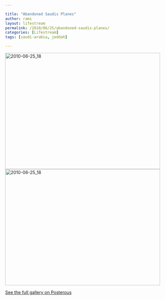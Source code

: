 ```yaml
---

title: "Abandoned Saudis Planes"
author: rami
layout: lifestream 
permalink: /2010/06/25/abandoned-saudis-planes/
categories: [Lifestream]
tags: [saudi-arabia, jeddah]

---
```


<div class='p_embed p_image_embed'>
  <a href="http://139.59.20.41/wp-content/uploads/2011/12/2010-06-25_18-26-26-scaled-1000.jpg"><img alt="2010-06-25_18" height="375" src="http://139.59.20.41/wp-content/uploads/2011/12/2010-06-25_18-26-26-scaled-1000.jpg?w=300" width="500" /></a><br /> <a href="http://rtaibah1.files.wordpress.com/2010/06/2010-06-25_18-26-20-scaled-1000.jpg"><img alt="2010-06-25_18" height="375" src="http://rtaibah1.files.wordpress.com/2010/06/2010-06-25_18-26-20-scaled-1000.jpg?w=300" width="500" /></a></p> 
  
  <div class='p_see_full_gallery'>
    <a href="http://blog.ramitaibah.com/abandoned-saudis-planes">See the full gallery on Posterous</a>
  </div>
</div>
